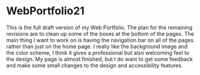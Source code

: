# WebPortfolio21
This is the full draft version of my Web Portfolio.  The plan for the remaining revisions are to clean up some of the boxes at the bottom of the pages.  The main thing I want to work on is having the navigation bar on all of the pages rather than just on the home page.  I really like the background image and the color scheme, I think it gives a professional but also welcoming feel to the design.  My page is almost finished, but I do want to get some feedback and make some small changes to the design and accessibility features.  
